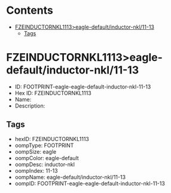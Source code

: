 



Contents
========

* [FZEINDUCTORNKL1113>eagle-default/inductor-nkl/11-13](#fzeinductornkl1113eagle-defaultinductor-nkl11-13)
	* [Tags](#tags)

# FZEINDUCTORNKL1113>eagle-default/inductor-nkl/11-13

- ID: FOOTPRINT-eagle-eagle-default-inductor-nkl-11-13
- Hex ID: FZEINDUCTORNKL1113
- Name: 
- Description: 

## Tags

- hexID: FZEINDUCTORNKL1113
- oompType: FOOTPRINT
- oompSize: eagle
- oompColor: eagle-default
- oompDesc: inductor-nkl
- oompIndex: 11-13
- oompName: eagle-default/inductor-nkl/11-13
- oompID: FOOTPRINT-eagle-eagle-default-inductor-nkl-11-13
